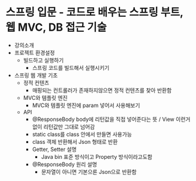 # 스프링 입문 - 코드로 배우는 스프링 부트, 웹 MVC, DB 접근 기술
- 강의소개
- 프로젝트 환경설정
  - 빌드하고 실행하기
    - 스프링 코드를 빌드해서 실행시키기
- 스프링 웹 개발 기초
  - 정적 컨텐츠
    - 매핑되는 컨트롤러가 존재하지않으면 정적 컨텐츠를 찾아 반환함
  - MVC와 템플릿 엔진
    - MVC와 템플릿 엔진에 param 넣어서 사용해보기
  - API
    - @ResponseBody body에 리턴값을 직접 넣어준다는 뜻 / View 이런거 없이 리턴값만 그대로 넘어감
    - static class를 class 안에서 만들면 사용가능
    - class 객체 반환해서 Json 형태로 반환
    - Getter, Setter 설명
      - Java bin 표준 방식이고 Property 방식이라고도함
    - @ResponseBody 원리 설명
      - 문자열이 아니면 기본으론 Json으로 반환함